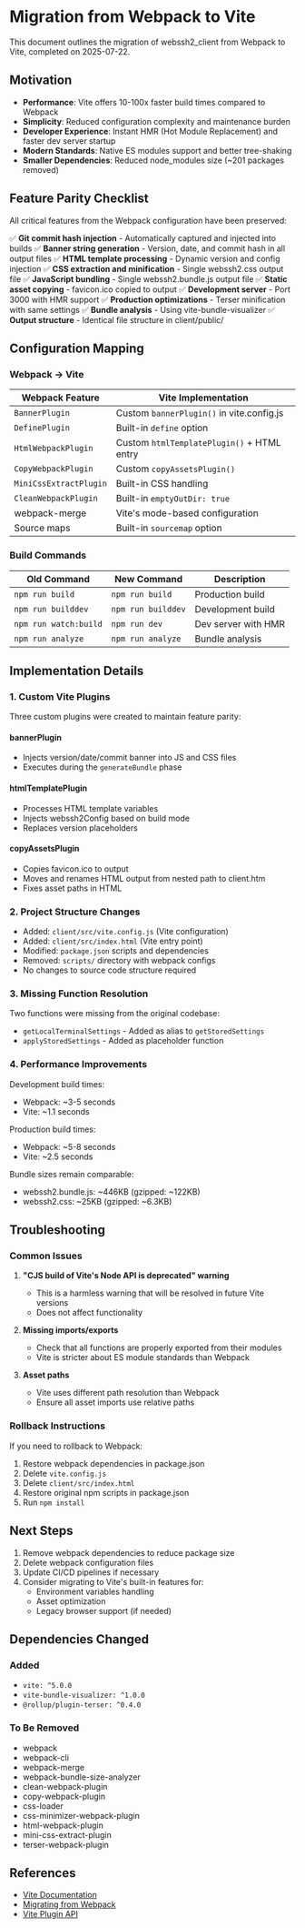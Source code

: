 # Migration from Webpack to Vite

This document outlines the migration of webssh2_client from Webpack to Vite, completed on 2025-07-22.

## Motivation

- **Performance**: Vite offers 10-100x faster build times compared to Webpack
- **Simplicity**: Reduced configuration complexity and maintenance burden
- **Developer Experience**: Instant HMR (Hot Module Replacement) and faster dev server startup
- **Modern Standards**: Native ES modules support and better tree-shaking
- **Smaller Dependencies**: Reduced node_modules size (~201 packages removed)

## Feature Parity Checklist

All critical features from the Webpack configuration have been preserved:

✅ **Git commit hash injection** - Automatically captured and injected into builds
✅ **Banner string generation** - Version, date, and commit hash in all output files
✅ **HTML template processing** - Dynamic version and config injection
✅ **CSS extraction and minification** - Single webssh2.css output file
✅ **JavaScript bundling** - Single webssh2.bundle.js output file
✅ **Static asset copying** - favicon.ico copied to output
✅ **Development server** - Port 3000 with HMR support
✅ **Production optimizations** - Terser minification with same settings
✅ **Bundle analysis** - Using vite-bundle-visualizer
✅ **Output structure** - Identical file structure in client/public/

## Configuration Mapping

### Webpack → Vite

| Webpack Feature | Vite Implementation |
|----------------|---------------------|
| `BannerPlugin` | Custom `bannerPlugin()` in vite.config.js |
| `DefinePlugin` | Built-in `define` option |
| `HtmlWebpackPlugin` | Custom `htmlTemplatePlugin()` + HTML entry |
| `CopyWebpackPlugin` | Custom `copyAssetsPlugin()` |
| `MiniCssExtractPlugin` | Built-in CSS handling |
| `CleanWebpackPlugin` | Built-in `emptyOutDir: true` |
| webpack-merge | Vite's mode-based configuration |
| Source maps | Built-in `sourcemap` option |

### Build Commands

| Old Command | New Command | Description |
|-------------|-------------|-------------|
| `npm run build` | `npm run build` | Production build |
| `npm run builddev` | `npm run builddev` | Development build |
| `npm run watch:build` | `npm run dev` | Dev server with HMR |
| `npm run analyze` | `npm run analyze` | Bundle analysis |

## Implementation Details

### 1. Custom Vite Plugins

Three custom plugins were created to maintain feature parity:

#### bannerPlugin
- Injects version/date/commit banner into JS and CSS files
- Executes during the `generateBundle` phase

#### htmlTemplatePlugin
- Processes HTML template variables
- Injects webssh2Config based on build mode
- Replaces version placeholders

#### copyAssetsPlugin
- Copies favicon.ico to output
- Moves and renames HTML output from nested path to client.htm
- Fixes asset paths in HTML

### 2. Project Structure Changes

- Added: `client/src/vite.config.js` (Vite configuration)
- Added: `client/src/index.html` (Vite entry point)
- Modified: `package.json` scripts and dependencies
- Removed: `scripts/` directory with webpack configs
- No changes to source code structure required

### 3. Missing Function Resolution

Two functions were missing from the original codebase:
- `getLocalTerminalSettings` - Added as alias to `getStoredSettings`
- `applyStoredSettings` - Added as placeholder function

### 4. Performance Improvements

Development build times:
- Webpack: ~3-5 seconds
- Vite: ~1.1 seconds

Production build times:
- Webpack: ~5-8 seconds
- Vite: ~2.5 seconds

Bundle sizes remain comparable:
- webssh2.bundle.js: ~446KB (gzipped: ~122KB)
- webssh2.css: ~25KB (gzipped: ~6.3KB)

## Troubleshooting

### Common Issues

1. **"CJS build of Vite's Node API is deprecated" warning**
   - This is a harmless warning that will be resolved in future Vite versions
   - Does not affect functionality

2. **Missing imports/exports**
   - Check that all functions are properly exported from their modules
   - Vite is stricter about ES module standards than Webpack

3. **Asset paths**
   - Vite uses different path resolution than Webpack
   - Ensure all asset imports use relative paths

### Rollback Instructions

If you need to rollback to Webpack:

1. Restore webpack dependencies in package.json
2. Delete `vite.config.js`
3. Delete `client/src/index.html`
4. Restore original npm scripts in package.json
5. Run `npm install`

## Next Steps

1. Remove webpack dependencies to reduce package size
2. Delete webpack configuration files
3. Update CI/CD pipelines if necessary
4. Consider migrating to Vite's built-in features for:
   - Environment variables handling
   - Asset optimization
   - Legacy browser support (if needed)

## Dependencies Changed

### Added
- `vite: ^5.0.0`
- `vite-bundle-visualizer: ^1.0.0`
- `@rollup/plugin-terser: ^0.4.0`

### To Be Removed
- webpack
- webpack-cli
- webpack-merge
- webpack-bundle-size-analyzer
- clean-webpack-plugin
- copy-webpack-plugin
- css-loader
- css-minimizer-webpack-plugin
- html-webpack-plugin
- mini-css-extract-plugin
- terser-webpack-plugin

## References

- [Vite Documentation](https://vitejs.dev/)
- [Migrating from Webpack](https://vitejs.dev/guide/migration.html)
- [Vite Plugin API](https://vitejs.dev/guide/api-plugin.html)